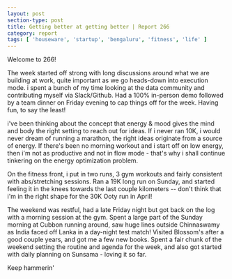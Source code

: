 ```yaml
---
layout: post
section-type: post
title: Getting better at getting better | Report 266
category: report
tags: [ 'houseware', 'startup', 'bengaluru', 'fitness', 'life' ]
---
```


Welcome to 266!

The week started off strong with long discussions around what we are building at work, quite important as we go heads-down into execution mode. i spent a bunch of my time looking at the data community and contributing myself via Slack/Github. Had a 100% in-person demo followed by a team dinner on Friday evening to cap things off for the week. Having fun, to say the least!

i've been thinking about the concept that energy & mood gives the mind and body the right setting to reach out for ideas. If i never ran 10K, i would never dream of running a marathon, the right ideas originate from a source of energy. If there's been no morning workout and i start off on low energy, then i'm not as productive and not in flow mode - that's why i shall continue tinkering on the energy optimization problem.

On the fitness front, i put in two runs, 3 gym workouts and fairly consistent with abs/stretching sessions. Ran a 19K long run on Sunday, and started feeling it in the knees towards the last couple kilometers -- don't think that i'm in the right shape for the 30K Ooty run in April!

The weekend was restful, had a late Friday night but got back on the log with a morning session at the gym. Spent a large part of the Sunday morning at Cubbon running around, saw huge lines outside Chinnaswamy as India faced off Lanka in a day-night test match! Visited Blossom's after a good couple years, and got me a few new books. Spent a fair chunk of the weekend setting the routine and agenda for the week, and also got started with daily planning on Sunsama - loving it so far.

Keep hammerin'
